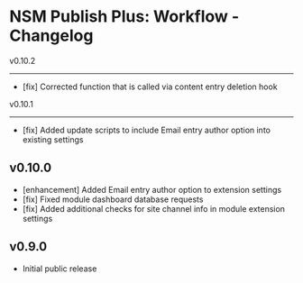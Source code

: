 NSM Publish Plus: Workflow - Changelog
======================================

v0.10.2
_______

* [fix] Corrected function that is called via content entry deletion hook

v0.10.1
_______

* [fix] Added update scripts to include Email entry author option into existing settings

v0.10.0
-------

* [enhancement] Added Email entry author option to extension settings
* [fix] Fixed module dashboard database requests
* [fix] Added additional checks for site channel info in module extension settings

v0.9.0
------

* Initial public release